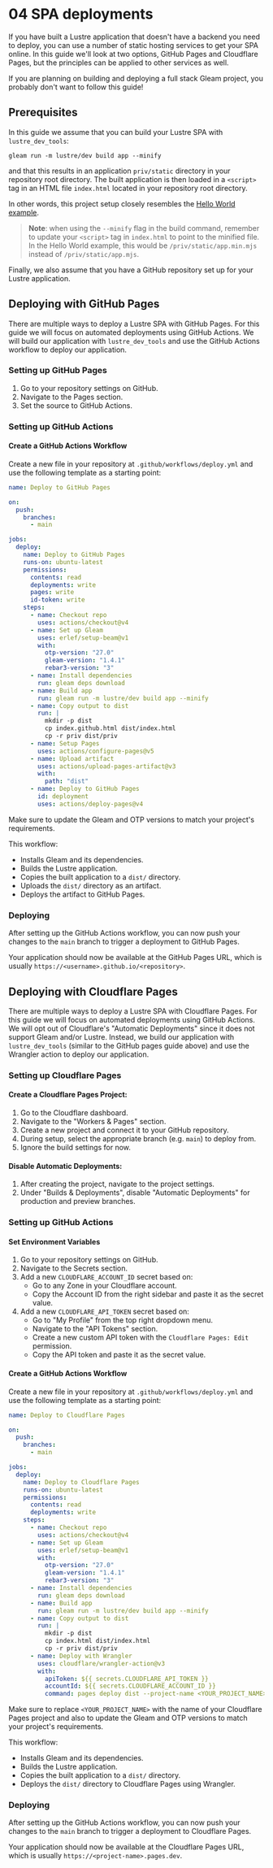 # 04 SPA deployments

If you have built a Lustre application that doesn't have a backend you need to deploy, you can use a number of static hosting services to get your SPA online. In this guide we'll look at two options, GitHub Pages and Cloudflare Pages, but the principles can be applied to other services as well.

If you are planning on building and deploying a full stack Gleam project, you
probably don't want to follow this guide!

## Prerequisites

In this guide we assume that you can build your Lustre SPA with `lustre_dev_tools`:

```
gleam run -m lustre/dev build app --minify
```

and that this results in an application `priv/static` directory in your repository root directory. The built application is then loaded in a `<script>` tag in an HTML file `index.html` located in your repository root directory.

In other words, this project setup closely resembles the [Hello World example](https://github.com/lustre-labs/lustre/tree/main/examples/01-hello-world).

> **Note**: when using the `--minify` flag in the build command, remember to update your `<script>` tag in `index.html` to point to the minified file. In the Hello World example, this would be `/priv/static/app.min.mjs` instead of `/priv/static/app.mjs`.

Finally, we also assume that you have a GitHub repository set up for your Lustre application.

## Deploying with GitHub Pages

There are multiple ways to deploy a Lustre SPA with GitHub Pages. For this guide we will focus on automated deployments using GitHub Actions. We will build our application with `lustre_dev_tools` and use the GitHub Actions workflow to deploy our application.

### Setting up GitHub Pages

1. Go to your repository settings on GitHub.
2. Navigate to the Pages section.
3. Set the source to GitHub Actions.

### Setting up GitHub Actions

#### Create a GitHub Actions Workflow

Create a new file in your repository at `.github/workflows/deploy.yml` and use the following template as a starting point:

```yaml
name: Deploy to GitHub Pages

on:
  push:
    branches:
      - main

jobs:
  deploy:
    name: Deploy to GitHub Pages
    runs-on: ubuntu-latest
    permissions:
      contents: read
      deployments: write
      pages: write
      id-token: write
    steps:
      - name: Checkout repo
        uses: actions/checkout@v4
      - name: Set up Gleam
        uses: erlef/setup-beam@v1
        with:
          otp-version: "27.0"
          gleam-version: "1.4.1"
          rebar3-version: "3"
      - name: Install dependencies
        run: gleam deps download
      - name: Build app
        run: gleam run -m lustre/dev build app --minify
      - name: Copy output to dist
        run: |
          mkdir -p dist
          cp index.github.html dist/index.html
          cp -r priv dist/priv
      - name: Setup Pages
        uses: actions/configure-pages@v5
      - name: Upload artifact
        uses: actions/upload-pages-artifact@v3
        with:
          path: "dist"
      - name: Deploy to GitHub Pages
        id: deployment
        uses: actions/deploy-pages@v4
```

Make sure to update the Gleam and OTP versions to match your project's requirements.

This workflow:

- Installs Gleam and its dependencies.
- Builds the Lustre application.
- Copies the built application to a `dist/` directory.
- Uploads the `dist/` directory as an artifact.
- Deploys the artifact to GitHub Pages.

### Deploying

After setting up the GitHub Actions workflow, you can now push your changes to the `main` branch to trigger a deployment to GitHub Pages.

Your application should now be available at the GitHub Pages URL, which is usually `https://<username>.github.io/<repository>`.

## Deploying with Cloudflare Pages

There are multiple ways to deploy a Lustre SPA with Cloudflare Pages. For this guide we will focus on automated deployments using GitHub Actions. We will opt out of Cloudflare's "Automatic Deployments" since it does not support Gleam and/or Lustre. Instead, we build our application with `lustre_dev_tools` (similar to the GitHub pages guide above) and use the Wrangler action to deploy our application.

### Setting up Cloudflare Pages

#### Create a Cloudflare Pages Project:

1. Go to the Cloudflare dashboard.
2. Navigate to the "Workers & Pages" section.
3. Create a new project and connect it to your GitHub repository.
4. During setup, select the appropriate branch (e.g. `main`) to deploy from.
5. Ignore the build settings for now.

#### Disable Automatic Deployments:

1. After creating the project, navigate to the project settings.
2. Under "Builds & Deployments", disable "Automatic Deployments" for production and preview branches.

### Setting up GitHub Actions

#### Set Environment Variables

1. Go to your repository settings on GitHub.
2. Navigate to the Secrets section.
3. Add a new `CLOUDFLARE_ACCOUNT_ID` secret based on:
   - Go to any Zone in your Cloudflare account.
   - Copy the Account ID from the right sidebar and paste it as the secret value.
4. Add a new `CLOUDFLARE_API_TOKEN` secret based on:
   - Go to "My Profile" from the top right dropdown menu.
   - Navigate to the "API Tokens" section.
   - Create a new custom API token with the `Cloudflare Pages: Edit` permission.
   - Copy the API token and paste it as the secret value.

#### Create a GitHub Actions Workflow

Create a new file in your repository at `.github/workflows/deploy.yml` and use the following template as a starting point:

```yaml
name: Deploy to Cloudflare Pages

on:
  push:
    branches:
      - main

jobs:
  deploy:
    name: Deploy to Cloudflare Pages
    runs-on: ubuntu-latest
    permissions:
      contents: read
      deployments: write
    steps:
      - name: Checkout repo
        uses: actions/checkout@v4
      - name: Set up Gleam
        uses: erlef/setup-beam@v1
        with:
          otp-version: "27.0"
          gleam-version: "1.4.1"
          rebar3-version: "3"
      - name: Install dependencies
        run: gleam deps download
      - name: Build app
        run: gleam run -m lustre/dev build app --minify
      - name: Copy output to dist
        run: |
          mkdir -p dist
          cp index.html dist/index.html
          cp -r priv dist/priv
      - name: Deploy with Wrangler
        uses: cloudflare/wrangler-action@v3
        with:
          apiToken: ${{ secrets.CLOUDFLARE_API_TOKEN }}
          accountId: ${{ secrets.CLOUDFLARE_ACCOUNT_ID }}
          command: pages deploy dist --project-name <YOUR_PROJECT_NAME>
```

Make sure to replace `<YOUR_PROJECT_NAME>` with the name of your Cloudflare Pages project and also to update the Gleam and OTP versions to match your project's requirements.

This workflow:

- Installs Gleam and its dependencies.
- Builds the Lustre application.
- Copies the built application to a `dist/` directory.
- Deploys the `dist/` directory to Cloudflare Pages using Wrangler.

### Deploying

After setting up the GitHub Actions workflow, you can now push your changes to the `main` branch to trigger a deployment to Cloudflare Pages.

Your application should now be available at the Cloudflare Pages URL, which is usually `https://<project-name>.pages.dev`.
